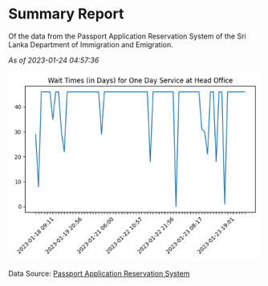 # Summary Report

Of the data from the Passport Application Reservation System of the Sri Lanka Department of Immigration and Emigration.

*As of 2023-01-24 04:57:36*

![Wait Time Chart](summary.wait_time_chart.png)

Data Source: [Passport Application Reservation System](https://eservices.immigration.gov.lk:8443/appointment/pages/reservationApplication.xhtml)